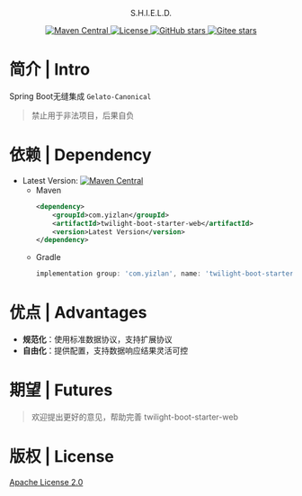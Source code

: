 <p align="center">
  S.H.I.E.L.D.
</p>

<p align="center">
  <a href="https://central.sonatype.com/search?namespace=com.yizlan&name=twilight-boot-starter-web">
    <img alt="Maven Central" src="https://img.shields.io/maven-central/v/com.yizlan/twilight-boot-starter-web.svg?style=flat-square">
  </a>

  <a href="https://www.apache.org/licenses/LICENSE-2.0">
    <img alt="License" src="https://img.shields.io/badge/license-Apache%202-4EB1BA.svg?style=flat-square">
  </a>

  <a href="https://github.com/sosiao/twilight-boot-starter-web">
    <img alt="GitHub stars" src="https://img.shields.io/github/stars/sosiao/twilight-boot-starter-web">
  </a>

  <a href="https://gitee.com/sosiao/twilight-boot-starter-web">
    <img alt="Gitee stars" src="https://gitee.com/sosiao/twilight-boot-starter-web/badge/star.svg?style=flat-square">
  </a>
</p>

# 简介 | Intro

Spring Boot无缝集成 `Gelato-Canonical`

> 禁止用于非法项目，后果自负

# 依赖 | Dependency

- Latest Version: [![Maven Central](https://img.shields.io/maven-central/v/com.yizlan/twilight-boot-starter-web.svg)](https://central.sonatype.com/search?namespace=com.yizlan&name=twilight-boot-starter-web)
  - Maven 
    ```xml
    <dependency>
        <groupId>com.yizlan</groupId>
        <artifactId>twilight-boot-starter-web</artifactId>
        <version>Latest Version</version>
    </dependency>
    ```
  - Gradle
    ```groovy
    implementation group: 'com.yizlan', name: 'twilight-boot-starter-web', version: 'Latest Version'
    ```

# 优点 | Advantages

- **规范化**：使用标准数据协议，支持扩展协议
- **自由化**：提供配置，支持数据响应结果灵活可控

# 期望 | Futures

> 欢迎提出更好的意见，帮助完善 twilight-boot-starter-web

# 版权 | License

[Apache License 2.0](https://www.apache.org/licenses/LICENSE-2.0)